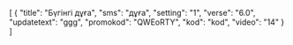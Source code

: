 [
  {
    "title": "Бүгінгі дұға",
    "sms": "дұға",
    "setting": "1",
    "verse": "6.0",
    "updatetext": "ggg",
    "promokod": "QWEоRTY",
    "kod": "kod",
    "video": "14"
  }
]
